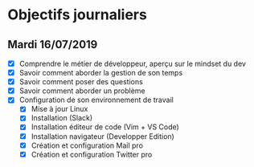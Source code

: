 # Objectifs journaliers

## Mardi 16/07/2019


* [X] Comprendre le métier de développeur, aperçu sur le mindset du dev
* [X] Savoir comment aborder la gestion de son temps
* [X] Savoir comment poser des questions
* [X] Savoir comment aborder un problème
* [X] Configuration de son environnement de travail
  * [X] Mise à jour Linux
  * [X] Installation (Slack)
  * [X] Installation éditeur de code (Vim + VS Code)
  * [X] Installation navigateur (Developper Edition)
  * [X] Création et configuration Mail pro 
  * [X] Création et configuration Twitter pro 